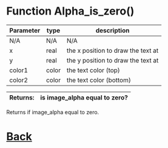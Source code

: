 
# Function Alpha_is_zero()

| Parameter   |  type   |              description                   |
|--           |       --|--                                          |
|   N/A      | N/A  |           N/A                 |
|   x         | real    |      the x position to draw the text at    |
|   y         | real    |       the y position to draw the text at   |
|   color1    | color   |       the text color (top)                 |
|   color2    | color   |        the text color (bottom)              |

| Returns:  | is image_alpha equal to zero? |
|--         |                             --|

Returns if image_alpha equal to zero.

# [Back](https://github.com/Ced30/GML-GUI-Library-GGL-Documentation/blob/main/API/Common_Methods.md)
